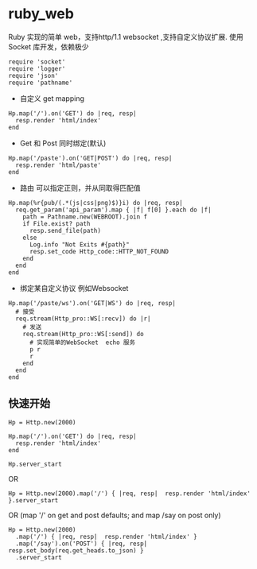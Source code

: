 # ruby_web
Ruby 实现的简单 web，支持http/1.1 websocket ,支持自定义协议扩展. 使用Socket 库开发，依赖极少
```
require 'socket'
require 'logger'
require 'json'
require 'pathname'
```
* 自定义 get mapping
```
Hp.map('/').on('GET') do |req, resp|
  resp.render 'html/index'
end
```
* Get 和 Post 同时绑定(默认)
```
Hp.map('/paste').on('GET|POST') do |req, resp|
  resp.render 'html/paste'
end
```
* 路由 可以指定正则，并从同取得匹配值
```
Hp.map(%r{pub/(.*(js|css|png)$)}i) do |req, resp|
  req.get_param('api_param').map { |f| f[0] }.each do |f|
    path = Pathname.new(WEBROOT).join f
    if File.exist? path
      resp.send_file(path)
    else
      Log.info "Not Exits #{path}"
      resp.set_code Http_code::HTTP_NOT_FOUND
    end
  end
end
```
* 绑定某自定义协议 例如Websocket
```
Hp.map('/paste/ws').on('GET|WS') do |req, resp|
  # 接受
  req.stream(Http_pro::WS[:recv]) do |r|
    # 发送
    req.stream(Http_pro::WS[:send]) do
      # 实现简单的WebSocket  echo 服务
      p r
      r
    end
  end
end
```
## 快速开始
```
Hp = Http.new(2000)

Hp.map('/').on('GET') do |req, resp|
  resp.render 'html/index'
end

Hp.server_start
```
OR
```
Hp = Http.new(2000).map('/') { |req, resp|  resp.render 'html/index' }.server_start
```
OR (map '/' on get and post defaults; and map /say on post only)
```
Hp = Http.new(2000)
  .map('/') { |req, resp|  resp.render 'html/index' }
  .map('/say').on('POST') { |req, resp| resp.set_body(req.get_heads.to_json) }
  .server_start
```
